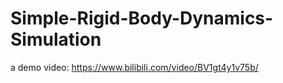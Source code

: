 # Simple-Rigid-Body-Dynamics-Simulation

a demo video: https://www.bilibili.com/video/BV1gt4y1v75b/
